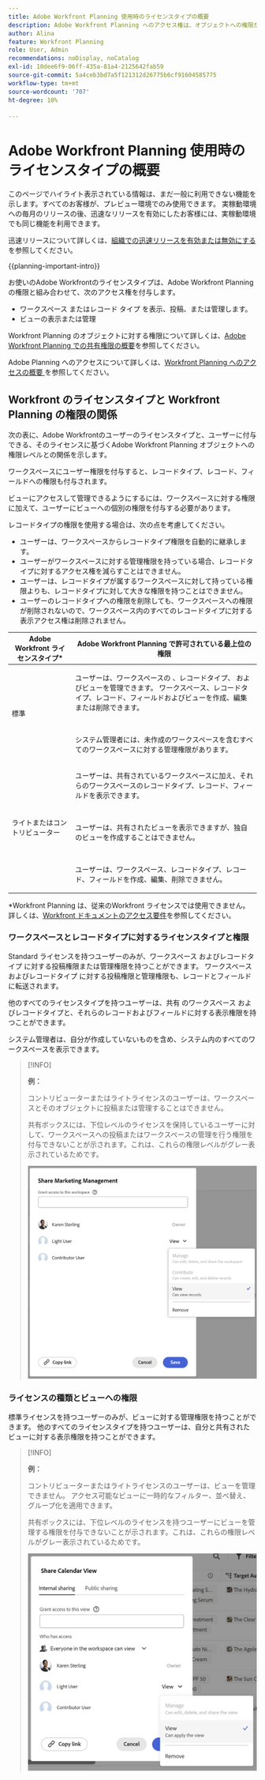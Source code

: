 ```yaml
---
title: Adobe Workfront Planning 使用時のライセンスタイプの概要
description: Adobe Workfront Planning へのアクセス権は、オブジェクトへの権限だけでなく、ライセンスの種類にも依存します。 Adobe Workfront Planning を使用する際、組織内のすべてのユーザーが同じアクセス権と権限を持っているわけではありません。 この記事では、Adobe Workfront Planning に対して実行できるアクセスレベルについて説明します。
author: Alina
feature: Workfront Planning
role: User, Admin
recommendations: noDisplay, noCatalog
exl-id: 10dee6f9-06ff-435a-81a4-2125642fab59
source-git-commit: 5a4ceb3bd7a5f121312d26775b6cf91604585775
workflow-type: tm+mt
source-wordcount: '707'
ht-degree: 10%

---
```



# Adobe Workfront Planning 使用時のライセンスタイプの概要

<span class="preview">このページでハイライト表示されている情報は、まだ一般に利用できない機能を示します。すべてのお客様が、プレビュー環境でのみ使用できます。 実稼動環境への毎月のリリースの後、迅速なリリースを有効にしたお客様には、実稼動環境でも同じ機能を利用できます。</span>

<span class="preview">迅速リリースについて詳しくは、[組織での迅速リリースを有効または無効にする](/help/quicksilver/administration-and-setup/set-up-workfront/configure-system-defaults/enable-fast-release-process.md)を参照してください。</span>

{{planning-important-intro}}

お使いのAdobe Workfrontのライセンスタイプは、Adobe Workfront Planning の権限と組み合わせて、次のアクセス権を付与します。

* ワークスペース <span class="preview"> またはレコード タイプ </span> を表示、投稿、または管理します。
* ビューの表示または管理

Workfront Planning のオブジェクトに対する権限について詳しくは、[Adobe Workfront Planning での共有権限の概要](/help/quicksilver/planning/access/sharing-permissions-overview.md)を参照してください。

Adobe Planning へのアクセスについて詳しくは、[Workfront Planning へのアクセスの概要 ](/help/quicksilver/planning/access/access-overview.md) を参照してください。

## Workfront のライセンスタイプと Workfront Planning の権限の関係

次の表に、Adobe Workfrontのユーザーのライセンスタイプと、ユーザーに付与できる、そのライセンスに基づくAdobe Workfront Planning オブジェクトへの権限レベルとの関係を示します。

ワークスペースにユーザー権限を付与すると、レコードタイプ、レコード、フィールドへの権限も付与されます。

ビューにアクセスして管理できるようにするには、ワークスペースに対する権限に加えて、ユーザーにビューへの個別の権限を付与する必要があります。

<div class="preview">

レコードタイプの権限を使用する場合は、次の点を考慮してください。

* ユーザーは、ワークスペースからレコードタイプ権限を自動的に継承します。
* ユーザーがワークスペースに対する管理権限を持っている場合、レコードタイプに対するアクセス権を減らすことはできません。
* ユーザーは、レコードタイプが属するワークスペースに対して持っている権限よりも、レコードタイプに対して大きな権限を持つことはできません。
* ユーザーのレコードタイプへの権限を削除しても、ワークスペースへの権限が削除されないので、ワークスペース内のすべてのレコードタイプに対する表示アクセス権は削除されません。

</div>


| Adobe Workfront ライセンスタイプ* | Adobe Workfront Planning で許可されている最上位の権限 |
|------------------------------------------------|-------------------------------------------------------------------------------------------------------------------------------------------------------------------------------|
| 標準 | <p>ユーザーは、ワークスペースの <span class="preview">、レコードタイプ、</span> およびビューを管理できます。 ワークスペース、レコードタイプ、レコード、フィールドおよびビューを作成、編集または削除できます。</p> <br> <p>システム管理者には、未作成のワークスペースを含むすべてのワークスペースに対する管理権限があります。</p> |
| ライトまたはコントリビューター | <p>ユーザーは、共有されているワークスペースに加え、それらのワークスペースのレコードタイプ、レコード、フィールドを表示できます。</p> <br> <p>ユーザーは、共有されたビューを表示できますが、独自のビューを作成することはできません。 </p><br> <p>ユーザーは、ワークスペース、レコードタイプ、レコード、フィールドを作成、編集、削除できません。</p> |

*Workfront Planning は、従来のWorkfront ライセンスでは使用できません。
詳しくは、[Workfront ドキュメントのアクセス要件](/help/quicksilver/administration-and-setup/add-users/access-levels-and-object-permissions/access-level-requirements-in-documentation.md)を参照してください。


### ワークスペースとレコードタイプに対するライセンスタイプと権限

Standard ライセンスを持つユーザーのみが、ワークスペース <span class="preview"> およびレコードタイプ </span> に対する投稿権限または管理権限を持つことができます。 ワークスペース <span class="preview"> およびレコードタイプ </span> に対する投稿権限と管理権限も、レコードとフィールドに転送されます。

他のすべてのライセンスタイプを持つユーザーは、共有 </span> のワークスペース <span class="preview"> およびレコードタイプと、それらのレコードおよびフィールドに対する表示権限を持つことができます。

システム管理者は、自分が作成していないものを含め、システム内のすべてのワークスペースを表示できます。

>[!INFO]
>
>**例：**
>
>コントリビューターまたはライトライセンスのユーザーは、ワークスペースとそのオブジェクトに投稿または管理することはできません。
>
>共有ボックスには、下位レベルのライセンスを保持しているユーザーに対して、ワークスペースへの投稿またはワークスペースの管理を行う権限を付与できないことが示されます。これは、これらの権限レベルがグレー表示されているためです。
>
>![Workspace の投稿者ユーザーに対してグレー表示されている権限 ](assets/permissions-grayed-out-for-contributor-user-on-workspace.png)


### ライセンスの種類とビューへの権限

標準ライセンスを持つユーザーのみが、ビューに対する管理権限を持つことができます。 他のすべてのライセンスタイプを持つユーザーは、自分と共有されたビューに対する表示権限を持つことができます。

>[!INFO]
>
>**例：**
>
>コントリビューターまたはライトライセンスのユーザーは、ビューを管理できません。 アクセス可能なビューに一時的なフィルター、並べ替え、グループ化を適用できます。
>
>共有ボックスには、下位レベルのライセンスを持つユーザーにビューを管理する権限を付与できないことが示されます。これは、これらの権限レベルがグレー表示されているためです。
>
>![ ビュー共有のライトユーザーで権限がグレー表示される ](assets/permissions-grayed-out-for-light-user.png)
